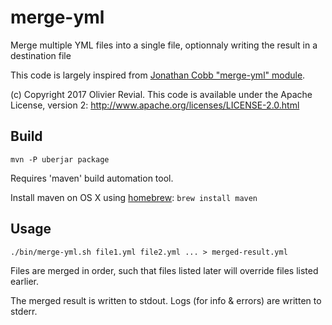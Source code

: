 merge-yml
=========

Merge multiple YML files into a single file, optionnaly writing the result in a destination file

This code is largely inspired from [Jonathan Cobb "merge-yml" module](https://github.com/cobbzilla/merge-yml).

(c) Copyright 2017 Olivier Revial.
This code is available under the Apache License, version 2: http://www.apache.org/licenses/LICENSE-2.0.html

## Build

    mvn -P uberjar package
    
Requires 'maven' build automation tool.

Install maven on OS X using [homebrew](http://brew.sh/): `brew install maven`

## Usage

    ./bin/merge-yml.sh file1.yml file2.yml ... > merged-result.yml

Files are merged in order, such that files listed later will override files listed earlier.

The merged result is written to stdout. Logs (for info & errors) are written to stderr.
